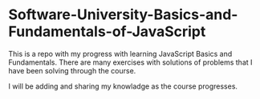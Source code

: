 # Software-University-Basics-and-Fundamentals-of-JavaScript

This is a repo with my progress with learning JavaScript Basics and Fundamentals. There are many exercises with solutions of problems that I have been solving through the course.

I will be adding and sharing my knowladge as the course progresses.
